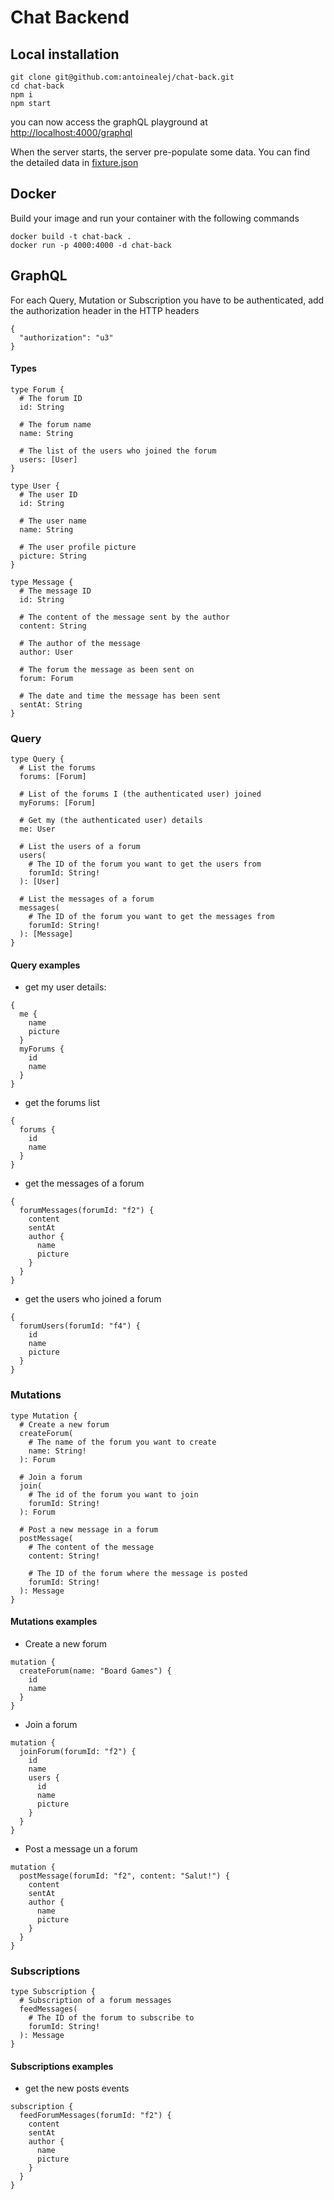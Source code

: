 # Chat Backend
## Local installation
```
git clone git@github.com:antoinealej/chat-back.git
cd chat-back
npm i
npm start 
```
you can now access the graphQL playground at 
[http://localhost:4000/graphql](http://localhost:4000/graphql)

When the server starts, the server pre-populate some data. 
You can find the detailed data in [fixture.json](src/assets/fixtures.json)
## Docker
Build your image and run your container with the following commands
```
docker build -t chat-back .
docker run -p 4000:4000 -d chat-back
```
## GraphQL
For each Query, Mutation or Subscription you have to be authenticated, 
add the authorization header in the HTTP headers
```
{
  "authorization": "u3"
}
```
#### Types
```
type Forum {
  # The forum ID
  id: String

  # The forum name
  name: String

  # The list of the users who joined the forum
  users: [User]
}

type User {
  # The user ID
  id: String

  # The user name
  name: String

  # The user profile picture
  picture: String
}

type Message {
  # The message ID
  id: String

  # The content of the message sent by the author
  content: String

  # The author of the message
  author: User

  # The forum the message as been sent on
  forum: Forum

  # The date and time the message has been sent
  sentAt: String
}
```
### Query
```sdl
type Query {
  # List the forums
  forums: [Forum]

  # List of the forums I (the authenticated user) joined
  myForums: [Forum]

  # Get my (the authenticated user) details
  me: User

  # List the users of a forum
  users(
    # The ID of the forum you want to get the users from
    forumId: String!
  ): [User]

  # List the messages of a forum
  messages(
    # The ID of the forum you want to get the messages from
    forumId: String!
  ): [Message]
}
```
#### Query examples
- get my user details:
```
{
  me {
    name
    picture
  }
  myForums {
    id
    name
  }
}
```
- get the forums list
```
{
  forums {
    id
    name
  }
}
```
- get the messages of a forum
```
{
  forumMessages(forumId: "f2") {
    content
    sentAt
    author {
      name
      picture
    }
  }
}
``` 
- get the users who joined a forum
```
{
  forumUsers(forumId: "f4") {
    id
    name
    picture
  }
}
```
### Mutations
```
type Mutation {
  # Create a new forum
  createForum(
    # The name of the forum you want to create
    name: String!
  ): Forum

  # Join a forum
  join(
    # The id of the forum you want to join
    forumId: String!
  ): Forum

  # Post a new message in a forum
  postMessage(
    # The content of the message
    content: String!

    # The ID of the forum where the message is posted
    forumId: String!
  ): Message
}
```
#### Mutations examples
- Create a new forum
```
mutation {
  createForum(name: "Board Games") {
    id
    name
  }
}
```
- Join a forum
```
mutation {
  joinForum(forumId: "f2") {
    id
    name
    users {
      id
      name
      picture
    }
  }
}
```
- Post a message un a forum
```
mutation {
  postMessage(forumId: "f2", content: "Salut!") {
   	content
    sentAt
    author {
      name
      picture
    }
  }
}
```
### Subscriptions
```
type Subscription {
  # Subscription of a forum messages
  feedMessages(
    # The ID of the forum to subscribe to
    forumId: String!
  ): Message
}
```
#### Subscriptions examples
- get the new posts events
```
subscription {
  feedForumMessages(forumId: "f2") {
    content
    sentAt
    author {
      name
      picture
    }
  }
}
```
